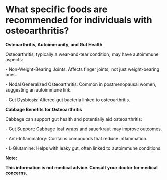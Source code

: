 # What specific foods are recommended for individuals with osteoarthritis?

**Osteoarthritis, Autoimmunity, and Gut Health**

Osteoarthritis, typically a wear-and-tear condition, may have autoimmune aspects:

\- Non-Weight-Bearing Joints: Affects finger joints, not just weight-bearing ones.

\- Nodal Generalized Osteoarthritis: Common in postmenopausal women, suggesting an autoimmune link.

\- Gut Dysbiosis: Altered gut bacteria linked to osteoarthritis.

**Cabbage Benefits for Osteoarthritis**

Cabbage can support gut health and potentially aid osteoarthritis:

\- Gut Support: Cabbage leaf wraps and sauerkraut may improve outcomes.

\- Anti-Inflammatory: Contains compounds that reduce inflammation.

\- L-Glutamine: Helps with leaky gut, often linked to autoimmune conditions.

**Note:**

**This information is not medical advice. Consult your doctor for medical concerns.**